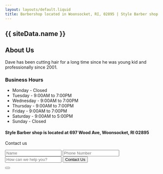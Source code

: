 ```yaml
---
layout: layouts/default.liquid
title: Barbershop located in Woonsocket, RI, 02895 | Style Barber shop
---
```


<amp-animation id="showAnim" layout="nodisplay">
  <script type="application/json">
    {
      "duration": "200ms",
       "fill": "both",
       "iterations": "1",
       "direction": "alternate",
       "animations": [
         {
           "selector": "#scrollToTopButton",
           "keyframes": [
             { "opacity": "1", "visibility": "visible" }
           ]
         }
       ]
    }
  </script>
</amp-animation>
<amp-animation id="hideAnim" layout="nodisplay">
  <script type="application/json">
    {
     "duration": "200ms",
       "fill": "both",
       "iterations": "1",
       "direction": "alternate",
       "animations": [
         {
           "selector": "#scrollToTopButton",
           "keyframes": [
             { "opacity": "0", "visibility": "hidden" }
           ]
         }
       ]
   }
  </script>
</amp-animation>
<section>
  <h1>
    <a class="target-anchor" id="top"></a>
    {{ siteData.name }}
    <amp-position-observer on="enter:hideAnim.start; exit:showAnim.start" layout="nodisplay"></amp-position-observer>
  </h1>

  
  <section class="parallax-image-window">
    <amp-animation id="parallaxTransition"
      layout="nodisplay">
      <script type="application/json">
        {
          "duration": "1",
          "fill": "both",
          "direction": "reverse",
          "animations": [
            {
              "selector": "#parallaxImage",
              "keyframes": [
                { "transform": "translateY(-40%)" }
              ]
            }
          ]
        }
      </script>
    </amp-animation>
    <amp-position-observer on="scroll:parallaxTransition.seekTo(percent=event.percent)"
      intersection-ratios="0"
      layout="nodisplay">
    </amp-position-observer>
    <amp-img id="parallaxImage" data-hero src="img/stylebarbershop_storefront.jpg" width="433" height="577" layout="responsive" alt="Style barbershop store front side of building"></amp-img>
  </section>

  <h2>About Us</h2>

  <p>Dave has been cutting hair for a long time since he was young kid and professionally since 2001.</p>

  <h3>Business Hours</h3>

  <ul>
    <li>Monday - Closed</li>
    <li>Tuesday - 9:00AM to 7:00PM</li>
    <li>Wednesday - 9:00AM to 7:00PM</li>
    <li>Thursday - 9:00AM to 7:00PM</li>
    <li>Friday - 9:00AM to 7:00PM</li>
    <li>Saturday - 9:00AM to 5:00PM</li>
    <li>Sunday - Closed</li>
  </ul>

  <h4>Style Barber shop is located at 697 Wood Ave, Woonsocket, RI 02895</h4>

  <amp-iframe 
    width="600"
    height="400"
    title="Style Barber shop map pin, Woonsocket, RI"
    layout="responsive"
    sandbox="allow-scripts allow-same-origin allow-popups"
    frameborder="0"
    src="https://www.google.com/maps/embed/v1/place?q=place_id:ChIJXbga9Mhr5IkRf578ybnCIP0&key=AIzaSyBTuZkM6bF1MfAswPQ1PMQqx0KE810yTtg">
  </amp-iframe>

  <p [text]="'Thanks, ' + individual +'! You have successfully contacted us.'">
    Contact us
  </p>
  <form method="post" action-xhr="/"  on="submit-success: AMP.setState({ 'individual': event.response.name })" target="_blank">
    <input type="text" name="name" placeholder="Name" required />
    <input type="tel" name="number" placeholder="Phone Number" required />
    <input type="text" name="message" placeholder="How can we help you?" />
    <input type="submit" value="Contact Us" />
  </form>
</section>
<div>
  <button id="scrollToTopButton"
    on="tap:top.scrollTo(duration=200)"
    class="scrollToTop">
      <svg xmlns="http://www.w3.org/2000/svg" viewBox="0 0 44.224 44.224"><path d="M22.112 44.224a3 3 0 003-3v-25.66c0-2.761 1.541-3.376 3.443-1.374l7.045 7.419a3.127 3.127 0 002.274.976 3.134 3.134 0 002.273-5.295L24.653.977A3.13 3.13 0 0022.406 0a3.161 3.161 0 00-2.261.938L4.114 17.254a3.135 3.135 0 104.47 4.394l7.024-7.148c1.935-1.97 3.504-1.328 3.504 1.433v25.291a3 3 0 003 3z" fill="#fff"/></svg>
  </button>
</div>